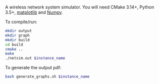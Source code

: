 A wireless network system simulator.
You will need CMake 3.14+, Python 3.5+, [matplotlib](https://pypi.org/project/matplotlib/) and [Numpy](https://pypi.org/project/numpy/).

To compile/run:
```bash
mkdir output
mkdir graph
mkdir build
cd build
cmake ..
make
./netsim.out $instance_name
```

To generate the output pdf:

```bash
bash generate_graphs.sh $instance_name
```
